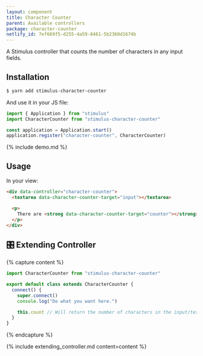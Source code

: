 ```yaml
---
layout: component
title: Character Counter
parent: Available controllers
package: character-counter
netlify_id: 7ef669f5-d255-4a59-8461-5b2360d1674b
---
```


A Stimulus controller that counts the number of characters in any input fields.

## Installation

```bash
$ yarn add stimulus-character-counter
```

And use it in your JS file:
```js
import { Application } from "stimulus"
import CharacterCounter from "stimulus-character-counter"

const application = Application.start()
application.register("character-counter", CharacterCounter)
```

{% include demo.md %}

## Usage

In your view:
```html
<div data-controller="character-counter">
  <textarea data-character-counter-target="input"></textarea>

  <p>
    There are <strong data-character-counter-target="counter"></strong> characters in this textarea.
  </p>
</div>
```

## 🎛 Extending Controller

{% capture content %}
```js
import CharacterCounter from "stimulus-character-counter"

export default class extends CharacterCounter {
  connect() {
    super.connect()
    console.log("Do what you want here.")

    this.count // Will return the number of characters in the input/texterea.
  }
}
```
{% endcapture %}

{% include extending_controller.md content=content %}
